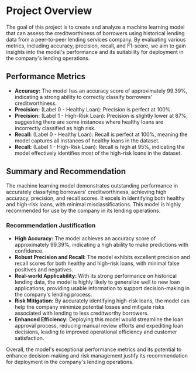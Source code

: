 <!DOCTYPE html>
<html lang="en">
<head>
  <meta charset="UTF-8">
  <meta name="viewport" content="width=device-width, initial-scale=1.0">
  <title>Project Overview</title>
</head>
<body>

<h1>Project Overview</h1>

<p>The goal of this project is to create and analyze a machine learning model that can assess the creditworthiness of borrowers using historical lending data from a peer-to-peer lending services company. By evaluating various metrics, including accuracy, precision, recall, and F1-score, we aim to gain insights into the model's performance and its suitability for deployment in the company's lending operations.</p>

<h2>Performance Metrics</h2>

<ul>
  <li><strong>Accuracy:</strong> The model has an accuracy score of approximately 99.39%, indicating a strong ability to correctly classify borrowers' creditworthiness.</li>
  <li><strong>Precision:</strong> (Label 0 - Healthy Loan): Precision is perfect at 100%.</li>
  <li><strong>Precision:</strong> (Label 1 - High-Risk Loan): Precision is slightly lower at 87%, suggesting there are some instances where healthy loans are incorrectly classified as high risk.</li>
  <li><strong>Recall:</strong> (Label 0 - Healthy Loan): Recall is perfect at 100%, meaning the model captures all instances of healthy loans in the dataset.</li>
  <li><strong>Recall:</strong> (Label 1 - High-Risk Loan): Recall is high at 95%, indicating the model effectively identifies most of the high-risk loans in the dataset.</li>
</ul>

<h2>Summary and Recommendation</h2>

<p>The machine learning model demonstrates outstanding performance in accurately classifying borrowers' creditworthiness, achieving high accuracy, precision, and recall scores. It excels in identifying both healthy and high-risk loans, with minimal misclassifications. This model is highly recommended for use by the company in its lending operations.</p>

<h3>Recommendation Justification</h3>

<ul>
  <li><strong>High Accuracy:</strong> The model achieves an accuracy score of approximately 99.39%, indicating a high ability to make predictions with confidence.</li>
  <li><strong>Robust Precision and Recall:</strong> The model exhibits excellent precision and recall scores for both healthy and high-risk loans, with minimal false positives and negatives.</li>
  <li><strong>Real-world Applicability:</strong> With its strong performance on historical lending data, the model is highly likely to generalize well to new loan applications, providing usable information to support decision-making in the company's lending process.</li>
  <li><strong>Risk Mitigation:</strong> By accurately identifying high-risk loans, the model can help the company minimize potential losses and mitigate risks associated with lending to less creditworthy borrowers.</li>
  <li><strong>Enhanced Efficiency:</strong> Deploying this model would streamline the loan approval process, reducing manual review efforts and expediting loan decisions, leading to improved operational efficiency and customer satisfaction.</li>
</ul>

<p>Overall, the model's exceptional performance metrics and its potential to enhance decision-making and risk management justify its recommendation for deployment in the company's lending operations.</p>

</body>
</html>
